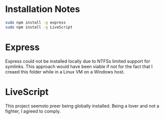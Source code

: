 # Installation Notes

```bash
sudo npm install -g express
sudo npm install -g LiveScript
```

# Express

Express could not be installed locally due to NTFSs limited support for symlinks. This approach would have been viable if not for the fact that I creaed this folder while in a Linux VM on a Windows host.

# LiveScript

This project seemsto preer being globally installed. Being a lover and not a fighter, I agreed to comply.
